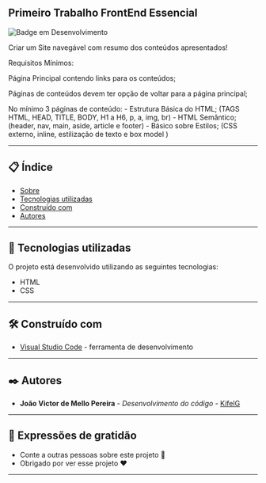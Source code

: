 ## Primeiro Trabalho FrontEnd Essencial

![Badge em Desenvolvimento](https://img.shields.io/static/v1?label=STATUS&message=EM%20DESENVOLVIMENTO&color=GREEN&style=for-the-badge)

Criar um Site navegável com resumo dos conteúdos apresentados!

Requisitos Mínimos:

Página Principal contendo links para os conteúdos;

Páginas de conteúdos devem ter opção de voltar para a página principal;

No mínimo 3 páginas de conteúdo:
    - Estrutura Básica do HTML; (TAGS HTML, HEAD, TITLE, BODY, H1 a H6, p, a, img, br)
    - HTML Semântico; (header, nav, main, aside, article e footer)
    - Básico sobre Estilos; (CSS externo, inline, estilização de texto e box model )

--- 

## 📋 Índice

- [Sobre](#primeiro-trabalho-frontend-essencial)
- [Tecnologias utilizadas](#-tecnologias-utilizadas)
- [Construído com](#%EF%B8%8F-construído-com)
- [Autores](#%EF%B8%8F-autores)

--- 

## 🚀 Tecnologias utilizadas

O projeto está desenvolvido utilizando as seguintes tecnologias:

- HTML
- CSS

---  

## 🛠️ Construído com

* [Visual Studio Code](https://code.visualstudio.com/) - ferramenta de desenvolvimento

--- 

## ✒️ Autores

* **João Victor de Mello Pereira** - *Desenvolvimento do código* - [KifelG](https://github.com/kifel)

--- 
 
## 🎁 Expressões de gratidão

* Conte a outras pessoas sobre este projeto 📢
* Obrigado por ver esse projeto ❤️

--- 
